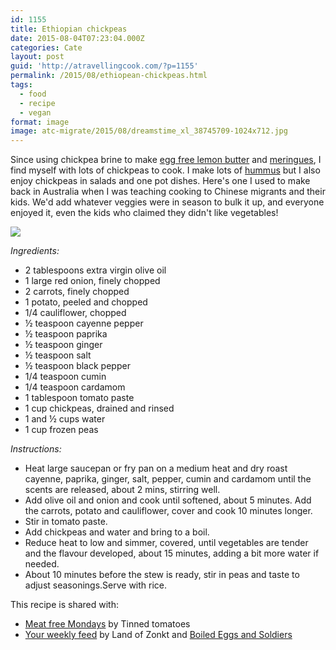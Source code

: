 ```yaml
---
id: 1155
title: Ethiopian chickpeas
date: 2015-08-04T07:23:04.000Z
categories: Cate
layout: post
guid: 'http://atravellingcook.com/?p=1155'
permalink: /2015/08/ethiopean-chickpeas.html
tags:
  - food
  - recipe
  - vegan
format: image
image: atc-migrate/2015/08/dreamstime_xl_38745709-1024x712.jpg
---
```


Since using chickpea brine to make [egg free lemon butter](http://atravellingcook.com/2015/05/egg-free-lemon-butter.html) and [meringues](http://atravellingcook.com/2015/05/egg-free-meringues.html), I find myself with lots of chickpeas to cook. I make lots of [hummus](http://atravellingcook.com/2015/04/smoky-hummus.html) but I also enjoy chickpeas in salads and one pot dishes. Here's one I used to make back in Australia when I was teaching cooking to Chinese migrants and their kids. We'd add whatever veggies were in season to bulk it up, and everyone enjoyed it, even the kids who claimed they didn't like vegetables!

![](/images/atc-migrate/2015/08/dreamstime_xl_38745709.jpg)

_Ingredients:_

-   2 tablespoons extra virgin olive oil
-   1 large red onion, finely chopped
-   2 carrots, finely chopped
-   1 potato, peeled and chopped
-   1/4 cauliflower, chopped
-   ½ teaspoon cayenne pepper
-   ½ teaspoon paprika
-   ½ teaspoon ginger
-   ½ teaspoon salt
-   ½ teaspoon black pepper
-   1/4 teaspoon cumin
-   1/4 teaspoon cardamom
-   1 tablespoon tomato paste
-   1 cup chickpeas, drained and rinsed
-   1 and ½ cups water
-   1 cup frozen peas

_Instructions:_

-   Heat large saucepan or fry pan on a medium heat and dry roast cayenne, paprika, ginger, salt, pepper, cumin and cardamom until the scents are released, about 2 mins, stirring well.
-   Add olive oil and onion and cook until softened, about 5 minutes. Add the carrots, potato and cauliflower, cover and cook 10 minutes longer.
-   Stir in tomato paste.
-   Add chickpeas and water and bring to a boil.
-   Reduce heat to low and simmer, covered, until vegetables are tender and the flavour developed, about 15 minutes, adding a bit more water if needed.
-   About 10 minutes before the stew is ready, stir in peas and taste to adjust seasonings.Serve with rice.

This recipe is shared with:

-   [Meat free Mondays](http://www.tinnedtomatoes.com/2015/08/meat-free-mondays-7-recipes-for-week.html) by Tinned tomatoes
-   [Your weekly feed](http://www.landofzonkt.com.au/2015/08/your-weekly-feed-14-link-up/) by Land of Zonkt and [Boiled Eggs and Soldiers](http://boiledeggsandsoldiers.com.au/)
